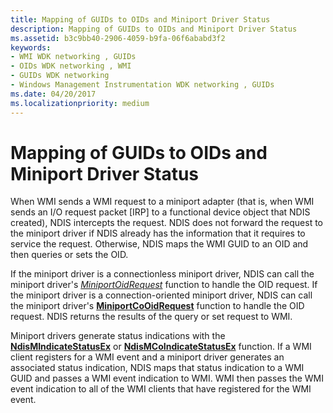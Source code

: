 ```yaml
---
title: Mapping of GUIDs to OIDs and Miniport Driver Status
description: Mapping of GUIDs to OIDs and Miniport Driver Status
ms.assetid: b3c9bb40-2906-4059-b9fa-06f6ababd3f2
keywords:
- WMI WDK networking , GUIDs
- OIDs WDK networking , WMI
- GUIDs WDK networking
- Windows Management Instrumentation WDK networking , GUIDs
ms.date: 04/20/2017
ms.localizationpriority: medium
---
```


# Mapping of GUIDs to OIDs and Miniport Driver Status





When WMI sends a WMI request to a miniport adapter (that is, when WMI sends an I/O request packet \[IRP\] to a functional device object that NDIS created), NDIS intercepts the request. NDIS does not forward the request to the miniport driver if NDIS already has the information that it requires to service the request. Otherwise, NDIS maps the WMI GUID to an OID and then queries or sets the OID.

If the miniport driver is a connectionless miniport driver, NDIS can call the miniport driver's [*MiniportOidRequest*](https://docs.microsoft.com/windows-hardware/drivers/ddi/content/ndis/nc-ndis-miniport_oid_request) function to handle the OID request. If the miniport driver is a connection-oriented miniport driver, NDIS can call the miniport driver's [**MiniportCoOidRequest**](https://docs.microsoft.com/windows-hardware/drivers/ddi/content/ndis/nc-ndis-miniport_co_oid_request) function to handle the OID request. NDIS returns the results of the query or set request to WMI.

Miniport drivers generate status indications with the [**NdisMIndicateStatusEx**](https://docs.microsoft.com/windows-hardware/drivers/ddi/content/ndis/nf-ndis-ndismindicatestatusex) or [**NdisMCoIndicateStatusEx**](https://docs.microsoft.com/windows-hardware/drivers/ddi/content/ndis/nf-ndis-ndismcoindicatestatusex) function. If a WMI client registers for a WMI event and a miniport driver generates an associated status indication, NDIS maps that status indication to a WMI GUID and passes a WMI event indication to WMI. WMI then passes the WMI event indication to all of the WMI clients that have registered for the WMI event.

 

 






